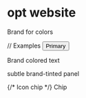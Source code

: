 # opt website

Brand for colors

// Examples
<button className="bg-[var(--brand)] text-white hover:bg-[var(--brand-90)] px-4 py-2 rounded-lg">
  Primary
</button>

<p className="text-[var(--brand)]">Brand colored text</p>

<div className="border border-[var(--brand)] rounded-xl" />

<div className="bg-[var(--brand-10)] p-4 rounded-xl">
  subtle brand-tinted panel
</div>

{/* Icon chip */}
<span className="inline-flex items-center gap-2 rounded-full bg-[rgba(var(--brand-rgb),0.12)] text-[var(--brand)] px-3 py-1">
  Chip
</span>

